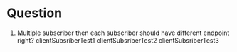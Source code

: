 # Question
1. Multiple subscriber then each subscriber should have different endpoint right?
     clientSubsriberTest1
     clientSubsriberTest2
     clientSubsriberTest3

